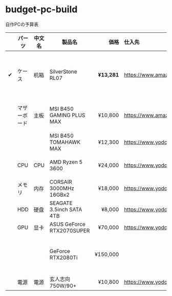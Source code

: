 # budget-pc-build
自作PCの予算表

|  | パーツ | 中文名 | 製品名 | 価格 | 仕入先 | 備考 |
| --- | --- | --- | --- | ---: | :--- | --- |
| &#x2714; | ケース | 机箱 | SilverStone RL07 | **&yen;13,281** | https://www.amazon.co.jp/gp/product/B077TXNT8L/ | ミドルタワー。黒と赤でかっこいい |
|  | マザーボード | 主板 | MSI B450 GAMING PLUS MAX | &yen;10,800 | https://www.amazon.co.jp/dp/B07W8WKV67/ | ヨドバシは在庫切れ... |
|  |  |  | MSI B450 TOMAHAWK MAX | &yen;12,300 | https://www.yodobashi.com/product/100000001005638053/ |  |
|  | CPU | CPU | AMD Ryzen 5 3600 | &yen;24,000 | https://www.yodobashi.com/product/100000001004635375/ | 6コアあれば十分 |
|  | メモリ | 内存 | CORSAIR 3000MHz 16GBx2 | &yen;18,000 | https://www.yodobashi.com/product/100000001003821892/ |  |
|  | HDD | 硬盘 | SEAGATE 3.5inch SATA 4TB | &yen;8,000 | https://www.yodobashi.com/product/100000001003675239/ |  |
|  | GPU | 显卡 | ASUS GeForce RTX2070SUPER | &yen;70,000 | https://www.yodobashi.com/product/100000001004918245/ |  |
|  |  |  | GeForce RTX2080Ti | &yen;150,000 |  | 欲を言えば2080Tiが欲しい！ |
|  | 電源 | 電源 | 玄人志向 750W/90+ | &yen;10,800 | https://www.yodobashi.com/product/100000001003752199/ |  |
